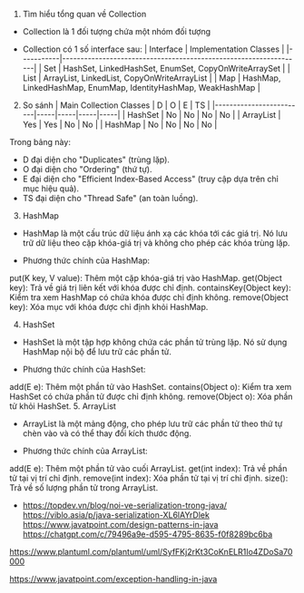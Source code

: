 1. Tìm hiểu tổng quan về Collection

- Collection là 1 đối tượng chứa một nhóm đối tượng

- Collection có 1 số interface sau:
  | Interface | Implementation Classes |
  |-----------|------------------------------------------------------------------|
  | Set | HashSet, LinkedHashSet, EnumSet, CopyOnWriteArraySet |
  | List | ArrayList, LinkedList, CopyOnWriteArrayList |
  | Map | HashMap, LinkedHashMap, EnumMap, IdentityHashMap, WeakHashMap |

2. So sánh
   | Main Collection Classes | D | O | E | TS |
   |-------------------------|-----|-----|-----|-----|
   | HashSet | No | No | No | No |
   | ArrayList | Yes | Yes | No | No |
   | HashMap | No | No | No | No |

Trong bảng này:

- D đại diện cho "Duplicates" (trùng lặp).
- O đại diện cho "Ordering" (thứ tự).
- E đại diện cho "Efficient Index-Based Access" (truy cập dựa trên chỉ mục hiệu quả).
- TS đại diện cho "Thread Safe" (an toàn luồng).

3. HashMap

- HashMap là một cấu trúc dữ liệu ánh xạ các khóa tới các giá trị. Nó lưu trữ dữ liệu theo cặp khóa-giá trị và không cho phép các khóa trùng lặp.

- Phương thức chính của HashMap:

put(K key, V value): Thêm một cặp khóa-giá trị vào HashMap.
get(Object key): Trả về giá trị liên kết với khóa được chỉ định.
containsKey(Object key): Kiểm tra xem HashMap có chứa khóa được chỉ định không.
remove(Object key): Xóa mục với khóa được chỉ định khỏi HashMap.

4. HashSet

- HashSet là một tập hợp không chứa các phần tử trùng lặp. Nó sử dụng HashMap nội bộ để lưu trữ các phần tử.

- Phương thức chính của HashSet:

add(E e): Thêm một phần tử vào HashSet.
contains(Object o): Kiểm tra xem HashSet có chứa phần tử được chỉ định không.
remove(Object o): Xóa phần tử khỏi HashSet. 5. ArrayList

- ArrayList là một mảng động, cho phép lưu trữ các phần tử theo thứ tự chèn vào và có thể thay đổi kích thước động.

- Phương thức chính của ArrayList:

add(E e): Thêm một phần tử vào cuối ArrayList.
get(int index): Trả về phần tử tại vị trí chỉ định.
remove(int index): Xóa phần tử tại vị trí chỉ định.
size(): Trả về số lượng phần tử trong ArrayList.

- https://topdev.vn/blog/noi-ve-serialization-trong-java/
  https://viblo.asia/p/java-serialization-XL6lAYrDlek
  https://www.javatpoint.com/design-patterns-in-java
  https://chatgpt.com/c/79496a9e-d595-4795-8635-f0f8289bc6ba

https://www.plantuml.com/plantuml/uml/SyfFKj2rKt3CoKnELR1Io4ZDoSa70000

https://www.javatpoint.com/exception-handling-in-java
